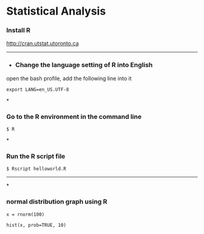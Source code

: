 # Statistical Analysis

### Install R

http://cran.utstat.utoronto.ca
***
* <h3> Change the language setting of R into English</h3>
open the bash profile, add the following line into it
```
export LANG=en_US.UTF-8
```
*<h3> Go to the R environment in the command line</h3>
```
$ R
```
*<h3> Run the R script file</h3>
```
$ Rscript helloworld.R
```
***
*<h3> normal distribution graph using R</h3>
```
x = rnorm(100)
```
```
hist(x, prob=TRUE, 10)
```

